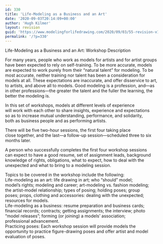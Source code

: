 ```yaml
---
id: 330
title: 'Life-Modeling as a Business and an Art'
date: '2020-09-03T20:14:09+00:00'
author: 'Hugh Kilmer'
layout: revision
guid: 'https://www.modelingforlifedrawing.com/2020/09/03/55-revision-v1/'
permalink: '/?p=330'
---
```


Life-Modeling as a Business and an Art: Workshop Description

 For many years, people who work as models for artists and for artist groups have been expected to rely on self-training. To be more accurate, models are expected to work purely from their “natural talent” for modeling. To be most accurate, neither training nor talent has been a consideration for models at all. These expectations are inaccurate, and offer disservice to art, to artists, and above all to models. Good modeling is a profession, and—as in other professions—the greater the talent and the fuller the learning, the better the modeling is.

 In this set of workshops, models at different levels of experience  
will work with each other to share insights, experience and expectations  
 so as to increase mutual understanding, performance, and solidarity,  
both as business people and as performing artists.

 There will be five two-hour sessions, the first four taking place  
close together, and the last—a follow-up session—scheduled three to six  
months later.

 A person who successfully completes the first four workshop sessions  
 can expect to have a good resume, set of assignment leads, background  
knowledge of rights, obligations, what to expect, how to deal with the  
unexpected and what to bring to a modeling session.

 Topics to be covered in the workshop include the following:  
Life-modeling as an art: life drawing in art; who “should” model;  
model’s rights; modeling and career; art-modeling vs. fashion modeling;  
the artist-model relationship; types of posing; holding poses; group  
poses; props, clothing and accessories: dealing with the unexpected;  
resources for models.  
Life-modeling as a business: resume preparation and business cards;  
financial records; contracts; getting assignments; the interview; photo  
“model releases”; forming (or joining) a models’ association;  
professional advancement.   
Practicing poses: Each workshop session will provide models the  
opportunity to practice figure-drawing poses and offer artist and model  
evaluation of poses.